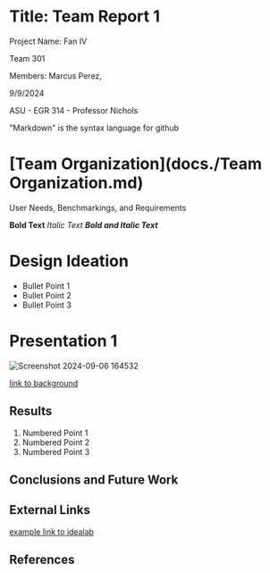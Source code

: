 # Title: Team Report 1

Project Name: Fan IV

Team 301

Members: Marcus Perez, 

9/9/2024

ASU - EGR 314 - Professor Nichols

"Markdown" is the syntax language for github

# [Team Organization](docs./Team Organization.md)


User Needs, Benchmarkings, and Requirements



**Bold Text**
_Italic Text_
**_Bold and Italic Text_**

# Design Ideation

* Bullet Point 1
* Bullet Point 2
* Bullet Point 3

# Presentation 1

![Screenshot 2024-09-06 164532](https://github.com/user-attachments/assets/acb6f05d-06cd-42ef-adb0-f5788a68f68a)

[link to background](/background)

## Results

1. Numbered Point 1
1. Numbered Point 2
1. Numbered Point 3

## Conclusions and Future Work

## External Links

[example link to idealab](https://idealab.asu.edu)


## References
